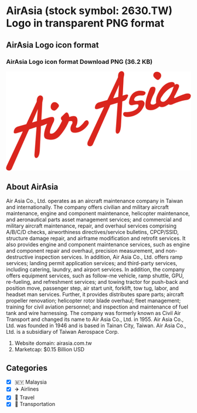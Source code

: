 # AirAsia (stock symbol: 2630.TW) Logo in transparent PNG format

## AirAsia Logo icon format

### AirAsia Logo icon format Download PNG (36.2 KB)

![AirAsia Logo icon format Download PNG (36.2 KB)](/img/orig/2630.TW-c68c7c52.png)

## About AirAsia

Air Asia Co., Ltd. operates as an aircraft maintenance company in Taiwan and internationally. The company offers civilian and military aircraft maintenance, engine and component maintenance, helicopter maintenance, and aeronautical parts asset management services; and commercial and military aircraft maintenance, repair, and overhaul services comprising A/B/C/D checks, airworthiness directives/service bulletins, CPCP/SSID, structure damage repair, and airframe modification and retrofit services. It also provides engine and component maintenance services, such as engine and component repair and overhaul, precision measurement, and non-destructive inspection services. In addition, Air Asia Co., Ltd. offers ramp services; landing permit application services; and third-party services, including catering, laundry, and airport services. In addition, the company offers equipment services, such as follow-me vehicle, ramp shuttle, GPU, re-fueling, and refreshment services; and towing tractor for push-back and position move, passenger step, air start unit, forklift, tow tug, labor, and headset man services. Further, it provides distributes spare parts; aircraft propeller renovation; helicopter rotor blade overhaul; fleet management; training for civil aviation personnel; and inspection and maintenance of fuel tank and wire harnessing. The company was formerly known as Civil Air Transport and changed its name to Air Asia Co., Ltd. in 1955. Air Asia Co., Ltd. was founded in 1946 and is based in Tainan City, Taiwan. Air Asia Co., Ltd. is a subsidiary of Taiwan Aerospace Corp.

1. Website domain: airasia.com.tw
2. Marketcap: $0.15 Billion USD


## Categories
- [x] 🇲🇾 Malaysia
- [x] ✈️ Airlines
- [x] 🌴 Travel
- [x] 🚚 Transportation
